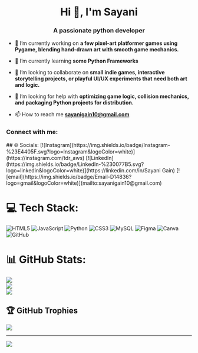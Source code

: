 <h1 align="center">Hi 👋, I'm Sayani</h1>
<h3 align="center">A passionate python developer</h3>

- 🔭 I’m currently working on **a few pixel-art platformer games using Pygame, blending hand-drawn art with smooth game mechanics.**

- 🌱 I’m currently learning **some Python Frameworks**

- 👭 I’m looking to collaborate on **small indie games, interactive storytelling projects, or playful UI/UX experiments that need both art and logic.**

- 🤝 I’m looking for help with **optimizing game logic, collision mechanics, and packaging Python projects for distribution.**

- 📫 How to reach me **sayanigain10@gmail.com**

<h3 align="left">Connect with me:</h3>
<p align="left">
</p>
## 🌐 Socials:
[![Instagram](https://img.shields.io/badge/Instagram-%23E4405F.svg?logo=Instagram&logoColor=white)](https://instagram.com/tdr_aws) [![LinkedIn](https://img.shields.io/badge/LinkedIn-%230077B5.svg?logo=linkedin&logoColor=white)](https://linkedin.com/in/Sayani Gain) [![email](https://img.shields.io/badge/Email-D14836?logo=gmail&logoColor=white)](mailto:sayanigain10@gmail.com) 

# 💻 Tech Stack:
![HTML5](https://img.shields.io/badge/html5-%23E34F26.svg?style=for-the-badge&logo=html5&logoColor=white) ![JavaScript](https://img.shields.io/badge/javascript-%23323330.svg?style=for-the-badge&logo=javascript&logoColor=%23F7DF1E) ![Python](https://img.shields.io/badge/python-3670A0?style=for-the-badge&logo=python&logoColor=ffdd54) ![CSS3](https://img.shields.io/badge/css3-%231572B6.svg?style=for-the-badge&logo=css3&logoColor=white) ![MySQL](https://img.shields.io/badge/mysql-4479A1.svg?style=for-the-badge&logo=mysql&logoColor=white) ![Figma](https://img.shields.io/badge/figma-%23F24E1E.svg?style=for-the-badge&logo=figma&logoColor=white) ![Canva](https://img.shields.io/badge/Canva-%2300C4CC.svg?style=for-the-badge&logo=Canva&logoColor=white) ![GitHub](https://img.shields.io/badge/github-%23121011.svg?style=for-the-badge&logo=github&logoColor=white)
# 📊 GitHub Stats:
![](https://github-readme-stats.vercel.app/api?username=sayanigain01&theme=dark&hide_border=false&include_all_commits=false&count_private=false)<br/>
![](https://nirzak-streak-stats.vercel.app/?user=sayanigain01&theme=dark&hide_border=false)<br/>
![](https://github-readme-stats.vercel.app/api/top-langs/?username=sayanigain01&theme=dark&hide_border=false&include_all_commits=false&count_private=false&layout=compact)

## 🏆 GitHub Trophies
![](https://github-profile-trophy.vercel.app/?username=sayanigain01&theme=radical&no-frame=false&no-bg=true&margin-w=4)

---
[![](https://visitcount.itsvg.in/api?id=sayanigain01&icon=0&color=0)](https://visitcount.itsvg.in)


